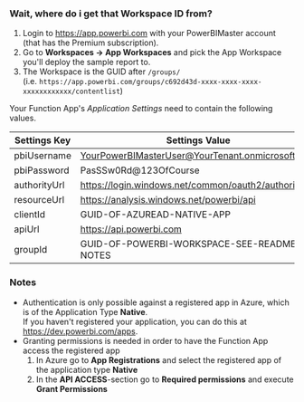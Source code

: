 ### Wait, where do i get that Workspace ID from?

1. Login to https://app.powerbi.com with your PowerBIMaster account (that has the Premium subscription).
2. Go to **Workspaces -> App Workspaces** and pick the App Workspace you'll deploy the sample report to.
3. The Workspace is the GUID after `/groups/`<br>
   (i.e. `https://app.powerbi.com/groups/c692d43d-xxxx-xxxx-xxxx-xxxxxxxxxxxx/contentlist`)


Your Function App's _Application Settings_ need to contain the following values.

| Settings Key | Settings Value                                     |
| ------------ | -------------------------------------------------- |
| pbiUsername  | YourPowerBIMasterUser@YourTenant.onmicrosoft.com   |
| pbiPassword  | PasSSw0Rd@123OfCourse                              |
| authorityUrl | https://login.windows.net/common/oauth2/authorize/ |
| resourceUrl  | https://analysis.windows.net/powerbi/api           |
| clientId     | GUID-OF-AZUREAD-NATIVE-APP                         |
| apiUrl       | https://api.powerbi.com                            |
| groupId      | GUID-OF-POWERBI-WORKSPACE-SEE-README-NOTES         |

### Notes

- Authentication is only possible against a registered app in Azure, which is of the Application Type **Native**.<br>
  If you haven't registered your application, you can do this at https://dev.powerbi.com/apps.
- Granting permissions is needed in order to have the Function App access the registered app<br>
  1. In Azure go to **App Registrations** and select the registered app of the application type **Native**<br>
  2. In the **API ACCESS**-section go to **Required permissions** and execute **Grant Permissions**